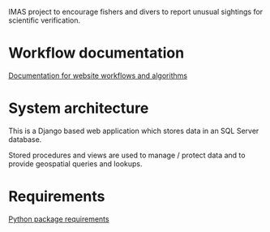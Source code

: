 IMAS project to encourage fishers and divers to report unusual sightings for scientific verification.

# Workflow documentation #
[Documentation for website workflows and algorithms](http://redmap-org-au.googlecode.com/git/docs/index.html)

# System architecture #
This is a Django based web application which stores data in an SQL Server database.

Stored procedures and views are used to manage / protect data and to provide geospatial queries and lookups.

# Requirements #
[Python package requirements](http://redmap-org-au.googlecode.com/git/requirements.txt)